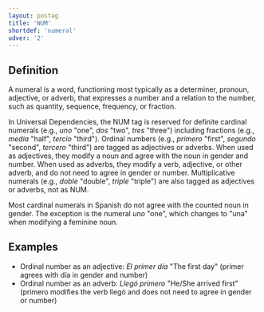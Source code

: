 ```yaml
---
layout: postag
title: 'NUM'
shortdef: 'numeral'
udver: '2'
---
```


## Definition

A numeral is a word, functioning most typically as a determiner, pronoun, adjective, or adverb, that expresses a number and a relation to the number, such as quantity, sequence, frequency, or fraction.

In Universal Dependencies, the NUM tag is reserved for definite cardinal numerals (e.g., _uno_ "one", _dos_ "two",
_tres_ "three") including fractions (e.g., _media_ "half", _tercio_ "third"). Ordinal numbers (e.g., _primero_ "first",
_segundo_ "second", _tercero_ "third") are tagged as adjectives or adverbs. When used as adjectives, they modify a noun
and agree with the noun in gender and number. When used as adverbs, they modify a verb, adjective, or other adverb, and
do not need to agree in gender or number. Multiplicative numerals (e.g., _doble_ "double", _triple_ "triple") are also
tagged as adjectives or adverbs, not as NUM.

Most cardinal numerals in Spanish do not agree with the counted noun in gender. The exception is the numeral _uno_
"one", which changes to "una" when modifying a feminine noun.

## Examples

* Ordinal number as an adjective: _El primer día_ "The first day" (primer agrees with día in gender and number)
* Ordinal number as an adverb: _Llegó primero_ "He/She arrived first" (primero modifies the verb llegó and does not need to agree in gender or number)
<!-- Interlanguage links updated Po 11. listopadu 2024, 20:09:23 CET -->
